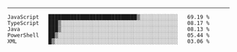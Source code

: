 ---

<!--START_SECTION:waka-->
```text
JavaScript   ████████████████████████████▒░░░░░░░░░░░░   69.19 % 
TypeScript   ███▒░░░░░░░░░░░░░░░░░░░░░░░░░░░░░░░░░░░░░   08.17 % 
Java         ███▒░░░░░░░░░░░░░░░░░░░░░░░░░░░░░░░░░░░░░   08.13 % 
PowerShell   ██▒░░░░░░░░░░░░░░░░░░░░░░░░░░░░░░░░░░░░░░   05.44 % 
XML          █▒░░░░░░░░░░░░░░░░░░░░░░░░░░░░░░░░░░░░░░░   03.06 % 
```
<!--END_SECTION:waka-->


[linkedin]: https://www.linkedin.com/in/mohamed-elh/

